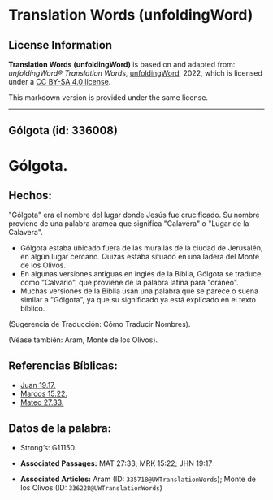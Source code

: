 # Translation Words (unfoldingWord)

## License Information

**Translation Words (unfoldingWord)** is based on and adapted from: _unfoldingWord® Translation Words_, [unfoldingWord](https://unfoldingword.org/utw), 2022, which is licensed under a [CC BY-SA 4.0 license](https://creativecommons.org/licenses/by-sa/4.0/legalcode.en).

This markdown version is provided under the same license.



--------------------------------

## Gólgota (id: 336008)

Gólgota.
========

Hechos:
-------

"Gólgota" era el nombre del lugar donde Jesús fue crucificado. Su nombre proviene de una palabra aramea que significa "Calavera" o "Lugar de la Calavera".

* Gólgota estaba ubicado fuera de las murallas de la ciudad de Jerusalén, en algún lugar cercano. Quizás estaba situado en una ladera del Monte de los Olivos.
* En algunas versiones antiguas en inglés de la Biblia, Gólgota se traduce como "Calvario", que proviene de la palabra latina para "cráneo".
* Muchas versiones de la Biblia usan una palabra que se parece o suena similar a "Gólgota", ya que su significado ya está explicado en el texto bíblico.

(Sugerencia de Traducción: Cómo Traducir Nombres).

(Véase también: Aram, Monte de los Olivos).

Referencias Bíblicas:
---------------------

* [Juan 19\.17\.](https://ref.ly/John19:17)
* [Marcos 15\.22\.](https://ref.ly/Mark15:22)
* [Mateo 27\.33\.](https://ref.ly/Matt27:33)

Datos de la palabra:
--------------------

* Strong’s: G11150\.

* **Associated Passages:** MAT 27:33; MRK 15:22; JHN 19:17
* **Associated Articles:** Aram (ID: `335718@UWTranslationWords`); Monte de los Olivos (ID: `336228@UWTranslationWords`)

